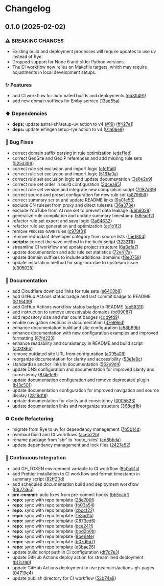 # Changelog

## 0.1.0 (2025-02-02)


### ⚠ BREAKING CHANGES

* Existing build and deployment processes will require updates to use uv instead of Rye.
* Dropped support for Node 6 and older Python versions.
* The CI workflow now relies on Makefile targets, which may require adjustments in local development setups.

### ✨ Features

* add CI workflow for automated builds and deployments ([e530491](https://github.com/liblaf/route-rules/commit/e530491ea40717fbd146b986de2619908c148191))
* add new domain suffixes for Emby service ([13ad85a](https://github.com/liblaf/route-rules/commit/13ad85a7d788bbb6734b9f42d2e2ccbcf4c80a6b))


### ⬆️ Dependencies

* **deps:** update astral-sh/setup-uv action to v4 ([#19](https://github.com/liblaf/route-rules/issues/19)) ([ff427e1](https://github.com/liblaf/route-rules/commit/ff427e1341c69f92773bbbc8f8cab3677208e61b))
* **deps:** update eifinger/setup-rye action to v4 ([01a06e8](https://github.com/liblaf/route-rules/commit/01a06e8514d9177b3e0357d998e2e5654cac4cc1))


### 🐛 Bug Fixes

* correct domain suffix parsing in rule optimization ([edaf1ed](https://github.com/liblaf/route-rules/commit/edaf1ed575c023bcc3d086760b0782e01a990152))
* correct GeoSite and GeoIP references and add missing rule sets ([525d396](https://github.com/liblaf/route-rules/commit/525d3966167e40a9b55ccff6df45fa5316ee4a83))
* correct rule set exclusion and import logic ([cfc1fa6](https://github.com/liblaf/route-rules/commit/cfc1fa674d248c7e4eadd4b9993ca6c2cd59f039))
* correct rule set exclusion and import logic ([5161a0a](https://github.com/liblaf/route-rules/commit/5161a0aab514b448a2c6b2a64a9d244673aa0638))
* correct rule set exclusion logic and update documentation ([3e0e2e9](https://github.com/liblaf/route-rules/commit/3e0e2e94da5cee05ee2653bbc559436b080299b8))
* correct rule set order in build configuration ([3dcea85](https://github.com/liblaf/route-rules/commit/3dcea85a16eb16e477f62a1eee03a6ef16771b4f))
* correct rule set version and integrate new compilation script ([7087d39](https://github.com/liblaf/route-rules/commit/7087d39479957715924cd3332727aedea08d9b8d))
* correct source and preset configuration for new rule set ([a8796b9](https://github.com/liblaf/route-rules/commit/a8796b9b2b5825adde7fde78b9527654e84f5641))
* correct summary script and update README links ([9a01e56](https://github.com/liblaf/route-rules/commit/9a01e56b4fb33b5e99f5681178f32175b843bf54))
* exclude CN ruleset from proxy and direct rulesets ([36a373e](https://github.com/liblaf/route-rules/commit/36a373e90d1169a556c7aae2a3349a16aceca853))
* exclude YouTube from AI rule set to prevent data leakage ([66b6028](https://github.com/liblaf/route-rules/commit/66b602834c8879c302d87bdd09fef4766e7e5d2d))
* generalize rule compilation and update summary timestamp ([58eacf2](https://github.com/liblaf/route-rules/commit/58eacf22777533e14c6654b69e2f96020ba1b562))
* refactor rule set export and save logic ([3a64632](https://github.com/liblaf/route-rules/commit/3a6463200a3a6c803e5cab4a47bc39efde58745f))
* refactor rule set generation and optimization ([ae1b1f2](https://github.com/liblaf/route-rules/commit/ae1b1f20c09e4431db495650c123975d7b3dedd9))
* remove `PROCESS-NAME` rules ([c978f31](https://github.com/liblaf/route-rules/commit/c978f31833a8a36d9dce38c0775c1302a7ee6bf6))
* remove redundant developer category from source lists ([15e1804](https://github.com/liblaf/route-rules/commit/15e18040aede763e892225366c6077051b9401e9))
* **scripts:** correct the save method in the build script ([323211f](https://github.com/liblaf/route-rules/commit/323211fefdf68046723a229670657f3717b44784))
* streamline CI workflow and update project structure ([6a0afa7](https://github.com/liblaf/route-rules/commit/6a0afa7e2135c5c75e3c1f47cc628d079e32423c))
* update documentation and add rule set statistics ([72e417a](https://github.com/liblaf/route-rules/commit/72e417a435f811755f045e6a9d61ac4ec48cbe70))
* update domain suffixes to include additional domains ([f8e0758](https://github.com/liblaf/route-rules/commit/f8e0758805460a1f15809b8270991babd9b037e0))
* update installation method for sing-box due to upstream issue ([e305025](https://github.com/liblaf/route-rules/commit/e3050252e2f176101c0874676a7add3acd11a0d2))


### 📝 Documentation

* add Cloudflare download links for rule sets ([e6400b8](https://github.com/liblaf/route-rules/commit/e6400b859f51b761cce77eb8df41a0727405fd49))
* add GitHub Actions status badge and last commit badge to README ([8116439](https://github.com/liblaf/route-rules/commit/8116439bbbaa8d310dc689d8e2ca7d78ae8014bb))
* add GitHub Actions workflow status badge to README ([de5931f](https://github.com/liblaf/route-rules/commit/de5931f08109eca11d03018d7b94470f1c980412))
* add instruction to remove unresolvable domains ([bd09087](https://github.com/liblaf/route-rules/commit/bd090879d186f504c407f2238ede55827f69aff0))
* add repository size and star count badges ([cdd9fd9](https://github.com/liblaf/route-rules/commit/cdd9fd98fd708a006f4bd68845f060be075cdfe8))
* enable navigation sections in documentation ([37e99ed](https://github.com/liblaf/route-rules/commit/37e99ede8064ba42bc0c2a52f83480b99028cd4e))
* enhance documentation build and site configuration ([c58b69b](https://github.com/liblaf/route-rules/commit/c58b69bca19677f77e1fef19a635d52caaafc34e))
* enhance documentation with new configuration examples and improved formatting ([87fd223](https://github.com/liblaf/route-rules/commit/87fd2236f5d13c8bffa2fcf7049318daf7766a6f))
* enhance readability and consistency in README and build script ([a03f86b](https://github.com/liblaf/route-rules/commit/a03f86bba12122ffe20cffcaa7c97225c64aa7a9))
* remove outdated site URL from configuration ([a095a08](https://github.com/liblaf/route-rules/commit/a095a08f481b45bae845bb3a2f67c14477b430d5))
* reorganize documentation for clarity and accessibility ([53e1e9c](https://github.com/liblaf/route-rules/commit/53e1e9c723c02e3f7a6290a09d7eed4d1473742f))
* standardize anchor links in documentation ([562e9d4](https://github.com/liblaf/route-rules/commit/562e9d46a56e93ecd89de95baa2d9b97e7a9f074))
* update DNS configuration and documentation for improved clarity and consistency ([874e1e8](https://github.com/liblaf/route-rules/commit/874e1e88951d26bc72d5c4b732021d824fd0a530))
* update documentation configuration and remove deprecated plugin ([b13c501](https://github.com/liblaf/route-rules/commit/b13c501dcc30dc4beb478081dacef5c8aaaacf3a))
* update documentation configuration for improved navigation and source display ([2818d18](https://github.com/liblaf/route-rules/commit/2818d186354e611a1b977006e2dbd5509925632c))
* update documentation for clarity and consistency ([0005523](https://github.com/liblaf/route-rules/commit/00055231811c88d1ac7b3dfa8666fc927c5945a2))
* update documentation links and reorganize structure ([368ed1b](https://github.com/liblaf/route-rules/commit/368ed1b69130c59581c5cfa9e2e13867a4eeaac5))


### ♻ Code Refactoring

* migrate from Rye to uv for dependency management ([7b5b14d](https://github.com/liblaf/route-rules/commit/7b5b14d081482ee1b60c1b9049ba70bacb263df0))
* overhaul build and CI workflows ([aceb22b](https://github.com/liblaf/route-rules/commit/aceb22b976c1e1eaccc5fbcf7722ea1e59b4f814))
* rename package from 'sbr' to 'route_rules' ([cd8bbda](https://github.com/liblaf/route-rules/commit/cd8bbda8357b1af4925b95921dd7f0a8b125f4c5))
* update dependency management and lock files ([2427e52](https://github.com/liblaf/route-rules/commit/2427e52bc31dd14d5def2150ca174ea1a2da20c9))


### 🔧 Continuous Integration

* add GH_TOKEN environment variable to CI workflow ([8c0a51a](https://github.com/liblaf/route-rules/commit/8c0a51aec206a962066c1b6eafa69e9c0cc99c9e))
* add Prettier installation to CI workflow and format timestamp in summary script ([82ff20d](https://github.com/liblaf/route-rules/commit/82ff20d2a0604d2934c161203b84eb39a7fdf75c))
* add scheduled documentation build and deployment workflow ([6627365](https://github.com/liblaf/route-rules/commit/66273659b7c4e8a803f2cb263c3c1ed8c42814c6))
* **pre-commit:** auto fixes from pre-commit hooks ([bb5cabf](https://github.com/liblaf/route-rules/commit/bb5cabf5539214c1a12c00e3c9cf7148888f8587))
* **repo:** sync with repo template ([28e700f](https://github.com/liblaf/route-rules/commit/28e700f434aab66696160a6df84d4e55215daf75))
* **repo:** sync with repo template ([fb03a54](https://github.com/liblaf/route-rules/commit/fb03a5448fb840362e3c3821027fd65c264d1add))
* **repo:** sync with repo template ([cbccf22](https://github.com/liblaf/route-rules/commit/cbccf221e503298066de3be34ffe21f470c2f6d4))
* **repo:** sync with repo template ([1e3ad1b](https://github.com/liblaf/route-rules/commit/1e3ad1b9406820a773989b478728e7215f12b3c2))
* **repo:** sync with repo template ([0673ed6](https://github.com/liblaf/route-rules/commit/0673ed6e96ccd32df982d780ca77ad92b349bd74))
* **repo:** sync with repo template ([bce241f](https://github.com/liblaf/route-rules/commit/bce241fe725ea130954c8fe72a593e51238f3d1b))
* **repo:** sync with repo template ([bbd2b0b](https://github.com/liblaf/route-rules/commit/bbd2b0b430c3e1940ed32fa7c8953ac48dde143e))
* **repo:** sync with repo template ([8be6efe](https://github.com/liblaf/route-rules/commit/8be6efed09a9aaf433c493651e3370c99392c706))
* **repo:** sync with repo template ([b07d9d7](https://github.com/liblaf/route-rules/commit/b07d9d74c5c03075cd053092ebd9de4b1d4f4f8f))
* **repo:** sync with repo template ([e3bae26](https://github.com/liblaf/route-rules/commit/e3bae262743c21898dc704ec7cc55d4539e82aa9))
* update build script path in CI configuration ([df7d7e3](https://github.com/liblaf/route-rules/commit/df7d7e30f1c87d4fe333e56bb4cfe0032ba7ad66))
* update GitHub Actions deploy action for streamlined deployment ([b17c190](https://github.com/liblaf/route-rules/commit/b17c190c6b769ec3a4af6601641304918c0e7d39))
* update GitHub Actions deployment to use peaceiris/actions-gh-pages ([04719e4](https://github.com/liblaf/route-rules/commit/04719e4dbd23dffc9a686261d44c8356a21cc5a5))
* update publish directory for CI workflow ([52b74a9](https://github.com/liblaf/route-rules/commit/52b74a9778c647b6582d1c83ad9a740055d9ed96))
